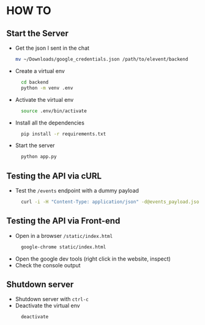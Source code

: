 # HOW TO
## Start the Server
- Get the json I sent in the chat
  ```bash
  mv ~/Downloads/google_credentials.json /path/to/elevent/backend
  ```
- Create a virtual env
  ```bash
    cd backend
    python -m venv .env
  ```
- Activate the virtual env
  ```bash
    source .env/bin/activate
  ```
- Install all the dependencies
  ```bash
    pip install -r requirements.txt
  ```
- Start the server
  ```bash
    python app.py
  ```

## Testing the API via cURL
- Test the `/events` endpoint with a dummy payload
  ```bash
    curl -i -H "Content-Type: application/json" -d@events_payload.json localhost:5000/events
  ```
## Testing the API via Front-end
- Open in a browser `/static/index.html`
  ```bash
    google-chrome static/index.html
  ```
- Open the google dev tools (right click in the website, inspect)
- Check the console output

## Shutdown server
- Shutdown server with  `ctrl-c`
- Deactivate the virtual env
  ```bash
    deactivate
  ```
